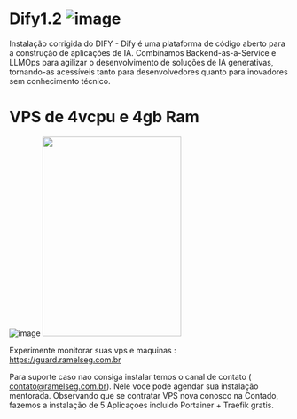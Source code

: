 # Dify1.2 ![image](https://github.com/user-attachments/assets/8f9b75d6-d01f-4f0f-875c-6b8b006b2998)

Instalação corrigida do DIFY - Dify é uma plataforma de código aberto para a construção de aplicações de IA. Combinamos Backend-as-a-Service e LLMOps para agilizar o desenvolvimento de soluções de IA generativas, tornando-as acessíveis tanto para desenvolvedores quanto para inovadores sem conhecimento técnico.



# VPS de 4vcpu e 4gb Ram
![image](https://www.lduhtrp.net/image-101209511-15022367)
<a href="https://www.anrdoezrs.net/click-101209511-13484397" target="_top"><img src="https://www.awltovhc.com/image-101209511-13484397" width="250" height="360" alt="" border="0"/></a>


Experimente monitorar suas vps e maquinas : https://guard.ramelseg.com.br

Para suporte caso nao consiga instalar temos o canal de contato ( contato@ramelseg.com.br). Nele voce pode agendar sua instalação mentorada. Observando que se contratar VPS nova conosco na Contado, fazemos a instalação de 5 Aplicaçoes incluido Portainer + Traefik gratis.
